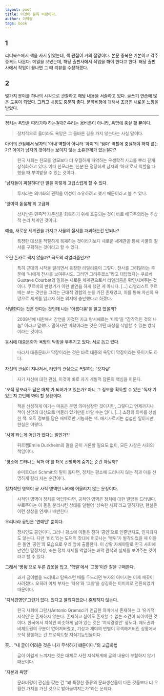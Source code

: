 ```yaml
---
layout: post
title: 이것이 문화 비평이다.
author: 이택광
tags: book
---
```


## 1
리디북스에서 책을 사서 읽었는데, 책 편집이 거의 절망이다. 본문 중복은 기본이고 각주 중복도 나온다. 메일을 보냈는데, 해당 출판사에서 작업을 해야 한다고 한다. 해당 출판사에서 작업이 끝나면 그 때 리뷰를 수정하겠다.

## 2
몇가지 분야를 하나의 시각으로 관찰하고 해당 내용을 서술하고 있다. 글쓰기 연습에 많은 도움이 되었다. 그리고 내용도 충분히 좋다. 문화비평에 대해서 조금은 새로운 느낌을 받았다.

-----

정치는 욕망을 따라가야 하는걸까? 우리는 옳바름이 아니라, 욕망에 충실 할 뿐이다.
> 정치적으로 옳더라도 욕망은 그 올바른 길을 가지 않는다는 사실 말이다. 

아이의 관점에서 남자의 '아내'역할이 아니라 '아이'의 '엄마' 역할에 충실해야 하지 않는가? 아이가 남자의 것이라는 보이지 않는 소유관계가 있는걸까?
> 한국 사회는 친모를 양모보다 더 우월하게 파악하는 우생학적 사고를 뿌리 깊게 상식화하고 있다. 이때 친모라는 ‘신분’은 정당하게 남자의 ‘아내’로서 역할을 다했을 때 부여받을 수 있는 것이다. 

'남자들이 찌질하다'란 말을 이렇게 고급스럽게 할 수 있다.
> 루저라는 의미화의 권력을 여성이 소유하려고 했기 때문이라고 볼 수 있다. 

'잉여력 돋움체'의 고급화
> 상처받은 민족적 자존심을 회복하기 위해 호출되는 것이 바로 애국주의라는 추상적 논리 체계인 것이다. 

예술, 새로운 세계관을 가지고 사물의 질서를 파괴하는건 안되나?
> 특정한 대상을 적절하게 복제하는 것이라기보다 새로운 세계관을 통해 사물의 질서를 구획하는 것이라고 할 수 있다. 

우린 폰카로 찍지 않을까? 극도의 리얼리즘인가?
> 특히 근대의 시작을 알리면서 등장한 리얼리즘이 그렇다. 천사를 그려달라는 주문에 “나에게 천사를 보여주시오. 그러면 그려주겠소”라고 대답했다는 쿠르베Gustave Courbet의 일화는 새로운 세계관으로서 리얼리즘을 확인시켜주는 것이다. 쿠르베의 반항기가 이런 발언을 하게 했던 게 아니다. [...] 리얼리스트 쿠르베는 보는 것만을 그리는 근대적 경험의 눈을 가진 존재였고, 이를 통해 자신의 욕망으로 세계를 읽고자 하는 의지에 충만했다고 하겠다. 

식별한다는 것은 안다는 것인데 나는 '아름다움'을 알고 있을까?
> 2008년에 내한해서 강연을 가졌던 자크 랑시에르는 ‘미학’을 “감각적인 것의 나눔” 이라고 말했다. 말하자면 미학이라는 것은 어떤 대상을 식별할 수 있는 방식이라는 것이다. 

동시에 대중문화가 욕망의 막장을 부추기고 있다. 서로 돕고 있다.
> 따라서 대중문화가 막장이라는 것은 바로 대중의 욕망이 막장이라는 뜻이기도 하다. 

자신의 관심이 지나쳐서, 타인의 관심으로 폭발하는 '오지랖' 
> 자기 자신에 대한 관심, 이것이 바로 자기 계발적 담론의 핵심을 이룬다. 

'오직 정보라도 담은 매체'가 되어가고 있는가? 아니 그 정보를 획득할 수 있는 '독자'가 있는지 고민해 봐야 할 상황이다.
> 책을 신성하게 여기는 마음은 분명 의미심장한 것이지만, 그렇다고 언제까지나 책이 신앙의 대상으로 머물러 있기만을 바랄 수는 없다. [...] 소장의 의미를 상실한 책. 오직 정보를 담은 매체로만 기능하는 책. 애서가로서는 섭섭한 일이지만, 현실은 이렇다. 

'사회'라는게 어딘가 있다는 말인가?!
> 뒤르켐Emile Durkheim의 말을 굳이 거론할 필요도 없이, 모든 자살은 사회의 책임이다. 

'평소에 드러나는 적과 아'를 더욱 선명하게 숨기는 순간 아닐까?
> 슈미트Carl Schmitt의 말이 옳다면, 정치는 평소에 드러나지 않는 적과 아를 선명하게 갈라 치는 순간이다. 

정치적인 영역이 곧 사적 영역인 나라에 어울리지 않는 문장이다.
> 사적인 영역이 정치를 억압한다면, 공적인 영역은 정치에 대한 열망을 드러낸다. 부르주아는 이 둘을 분리시킨 상태를 일컬어 ‘성숙한 사회’라고 말하지만, 현실은 이런 상상을 언제나 배반한다 

우리나라 공인은 '연예인' 뿐이다.
> 정치인도 공인이다. 그러나 평소에 이들은 전혀 ‘공인’으로 인준받지도, 인지되지도 않는다. 다만 ‘비리’라는 도덕적 잣대에 어긋나는 ‘행위’가 발각되었을 때 이들은 돌연 ‘공인’의 모습으로 우리 앞에 출몰한다. 이 상황 자체야말로 한국 사회에 만연한 탈정치성, 또는 정치 자체를 억압하는 쾌락 원칙의 실체를 보여주는 것이라고 할 수 있다.  

그래서 '명품'으로 두른 갑옷을 입고, '학벌'에서 '교양'이란 칼을 구매한다.
> 과거 금이빨을 드러내고 탐욕스런 배를 두드리던 부자의 이미지는 이제 깨끗이 사려졌다. 오히려 이제 부자는 ‘자유’와 ‘교양’을 상징하는 이미지로 전환되었기 때문이다.

'지식경영인'그런거 없다. 있다고 알려져있으나 존재하지 않는다.
> 한국 사회에 그람시Antonio Gramsci가 언급한 의미에서 존재하는 그 ‘유기적 지식인’은 존재하지 않는다. 존재하고 싶어도 존재할 수 없는 조건이 되어버린 것이다. 한국에서 지식인 비슷하게 남아 있는 것은 ‘지식경영인’ 정도다. 제도권과 비제도권의 구분이 없어져버렸고, 기성과 재야의 변별이 무색해져버린 상황에서 오직 횡행하는 건 프로젝트형 지식기능인들이다. 

훗... "내 글이 어려운 것은 니가 무식하기 떄문이다."의 고급화법
> 글이 어렵게 느껴지는 것은 대체로 사전 지식체계에 글의 내용이 부합하지 않기 때문이다. 

'자본과 욕망'
> 문화비평이 관심을 갖는 건 “왜 특정한 종류의 문화생산물이 다른 것들보다 더 우월한 가치를 가진 것으로 받아들여지는가”라는 문제다. 

